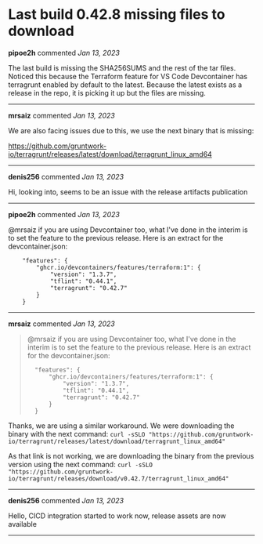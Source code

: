 # Last build 0.42.8 missing files to download

**pipoe2h** commented *Jan 13, 2023*

The last build is missing the SHA256SUMS and the rest of the tar files. Noticed this because the Terraform feature for VS Code Devcontainer has terragrunt enabled by default to the latest. Because the latest exists as a release in the repo, it is picking it up but the files are missing. 
<br />
***


**mrsaiz** commented *Jan 13, 2023*

We are also facing issues due to this, we use the next binary that is missing:

https://github.com/gruntwork-io/terragrunt/releases/latest/download/terragrunt_linux_amd64


***

**denis256** commented *Jan 13, 2023*

Hi,
looking into, seems to be an issue with the release artifacts publication
***

**pipoe2h** commented *Jan 13, 2023*

@mrsaiz if you are using Devcontainer too, what I've done in the interim is to set the feature to the previous release. Here is an extract for the devcontainer.json:

```
	"features": {
		"ghcr.io/devcontainers/features/terraform:1": {
			"version": "1.3.7",
			"tflint": "0.44.1",
			"terragrunt": "0.42.7"
		}
	}
```
***

**mrsaiz** commented *Jan 13, 2023*

> @mrsaiz if you are using Devcontainer too, what I've done in the interim is to set the feature to the previous release. Here is an extract for the devcontainer.json:
> 
> ```
> 	"features": {
> 		"ghcr.io/devcontainers/features/terraform:1": {
> 			"version": "1.3.7",
> 			"tflint": "0.44.1",
> 			"terragrunt": "0.42.7"
> 		}
> 	}
> ```

Thanks, we are using a similar workaround. We were downloading the binary with the next command:
`curl -sSLO "https://github.com/gruntwork-io/terragrunt/releases/latest/download/terragrunt_linux_amd64"`

As that link is not working, we are downloading the binary from the previous version using the next command:
`curl -sSLO "https://github.com/gruntwork-io/terragrunt/releases/download/v0.42.7/terragrunt_linux_amd64"`


***

**denis256** commented *Jan 13, 2023*

Hello,
CICD integration started to work now, release assets are now available

***

